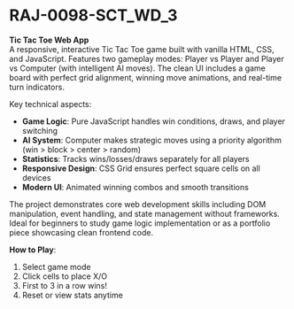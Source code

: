 # RAJ-0098-SCT_WD_3
**Tic Tac Toe Web App**  
A responsive, interactive Tic Tac Toe game built with vanilla HTML, CSS, and JavaScript. Features two gameplay modes: Player vs Player and Player vs Computer (with intelligent AI moves). The clean UI includes a game board with perfect grid alignment, winning move animations, and real-time turn indicators.

Key technical aspects:
- **Game Logic**: Pure JavaScript handles win conditions, draws, and player switching
- **AI System**: Computer makes strategic moves using a priority algorithm (win > block > center > random)
- **Statistics**: Tracks wins/losses/draws separately for all players
- **Responsive Design**: CSS Grid ensures perfect square cells on all devices
- **Modern UI**: Animated winning combos and smooth transitions

The project demonstrates core web development skills including DOM manipulation, event handling, and state management without frameworks. Ideal for beginners to study game logic implementation or as a portfolio piece showcasing clean frontend code.

**How to Play**:  
1. Select game mode  
2. Click cells to place X/O  
3. First to 3 in a row wins!  
4. Reset or view stats anytime  
